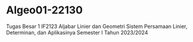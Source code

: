 # Algeo01-22130
Tugas Besar 1 IF2123 Aljabar Linier dan Geometri Sistem Persamaan Linier, Determinan, dan Aplikasinya Semester I Tahun 2023/2024
